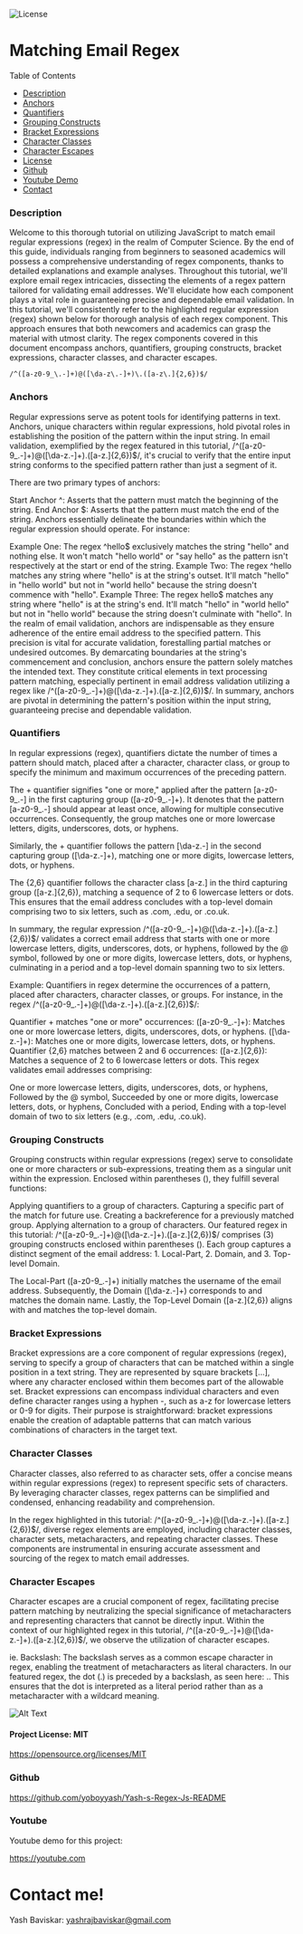 ![License](https://img.shields.io/badge/License-MIT-blue.svg)

# Matching Email Regex

Table of Contents
  
  * [Description](#description)
  * [Anchors](#Anchors)
  * [Quantifiers](#Quantifiers)
  * [Grouping Constructs](#GroupingConstructs)
  * [Bracket Expressions](#BracketExpressions)
  * [Character Classes](#CharacterClasses)
  * [Character Escapes](#CharacterEscapes)
  * [License](#licenseSection)
  * [Github](#gitHub)
  * [Youtube Demo](#youtube)
  * [Contact](#Contact!)

### Description <a name="description"></a>
Welcome to this thorough tutorial on utilizing JavaScript to match email regular expressions (regex) in the realm of Computer Science. By the end of this guide, individuals ranging from beginners to seasoned academics will possess a comprehensive understanding of regex components, thanks to detailed explanations and example analyses. Throughout this tutorial, we'll explore email regex intricacies, dissecting the elements of a regex pattern tailored for validating email addresses. We'll elucidate how each component plays a vital role in guaranteeing precise and dependable email validation.
In this tutorial, we'll consistently refer to the highlighted regular expression (regex) shown below for thorough analysis of each regex component. This approach ensures that both newcomers and academics can grasp the material with utmost clarity. The regex components covered in this document encompass anchors, quantifiers, grouping constructs, bracket expressions, character classes, and character escapes.
```
/^([a-z0-9_\.-]+)@([\da-z\.-]+)\.([a-z\.]{2,6})$/
```

### Anchors <a name="Anchors"></a>
Regular expressions serve as potent tools for identifying patterns in text. Anchors, unique characters within regular expressions, hold pivotal roles in establishing the position of the pattern within the input string. In email validation, exemplified by the regex featured in this tutorial, /^([a-z0-9_.-]+)@([\da-z.-]+).([a-z.]{2,6})$/, it's crucial to verify that the entire input string conforms to the specified pattern rather than just a segment of it.

There are two primary types of anchors:

Start Anchor ^: Asserts that the pattern must match the beginning of the string.
End Anchor $: Asserts that the pattern must match the end of the string.
Anchors essentially delineate the boundaries within which the regular expression should operate. For instance:

Example One: The regex ^hello$ exclusively matches the string "hello" and nothing else. It won't match "hello world" or "say hello" as the pattern isn't respectively at the start or end of the string.
Example Two: The regex ^hello matches any string where "hello" is at the string's outset. It'll match "hello" in "hello world" but not in "world hello" because the string doesn't commence with "hello".
Example Three: The regex hello$ matches any string where "hello" is at the string's end. It'll match "hello" in "world hello" but not in "hello world" because the string doesn't culminate with "hello".
In the realm of email validation, anchors are indispensable as they ensure adherence of the entire email address to the specified pattern. This precision is vital for accurate validation, forestalling partial matches or undesired outcomes. By demarcating boundaries at the string's commencement and conclusion, anchors ensure the pattern solely matches the intended text. They constitute critical elements in text processing pattern matching, especially pertinent in email address validation utilizing a regex like /^([a-z0-9_.-]+)@([\da-z.-]+).([a-z.]{2,6})$/. In summary, anchors are pivotal in determining the pattern's position within the input string, guaranteeing precise and dependable validation.

  
### Quantifiers <a name="Quantifiers"></a> 
In regular expressions (regex), quantifiers dictate the number of times a pattern should match, placed after a character, character class, or group to specify the minimum and maximum occurrences of the preceding pattern.

The + quantifier signifies "one or more," applied after the pattern [a-z0-9_.-] in the first capturing group ([a-z0-9_.-]+). It denotes that the pattern [a-z0-9_.-] should appear at least once, allowing for multiple consecutive occurrences. Consequently, the group matches one or more lowercase letters, digits, underscores, dots, or hyphens.

Similarly, the + quantifier follows the pattern [\da-z.-] in the second capturing group ([\da-z.-]+), matching one or more digits, lowercase letters, dots, or hyphens.

The {2,6} quantifier follows the character class [a-z.] in the third capturing group ([a-z.]{2,6}), matching a sequence of 2 to 6 lowercase letters or dots. This ensures that the email address concludes with a top-level domain comprising two to six letters, such as .com, .edu, or .co.uk.

In summary, the regular expression /^([a-z0-9_.-]+)@([\da-z.-]+).([a-z.]{2,6})$/ validates a correct email address that starts with one or more lowercase letters, digits, underscores, dots, or hyphens, followed by the @ symbol, followed by one or more digits, lowercase letters, dots, or hyphens, culminating in a period and a top-level domain spanning two to six letters.

Example: Quantifiers in regex determine the occurrences of a pattern, placed after characters, character classes, or groups. For instance, in the regex /^([a-z0-9_.-]+)@([\da-z.-]+).([a-z.]{2,6})$/:

Quantifier + matches "one or more" occurrences:
([a-z0-9_.-]+): Matches one or more lowercase letters, digits, underscores, dots, or hyphens.
([\da-z.-]+): Matches one or more digits, lowercase letters, dots, or hyphens.
Quantifier {2,6} matches between 2 and 6 occurrences:
([a-z.]{2,6}): Matches a sequence of 2 to 6 lowercase letters or dots.
This regex validates email addresses comprising:

One or more lowercase letters, digits, underscores, dots, or hyphens,
Followed by the @ symbol,
Succeeded by one or more digits, lowercase letters, dots, or hyphens,
Concluded with a period,
Ending with a top-level domain of two to six letters (e.g., .com, .edu, .co.uk).



### Grouping Constructs <a name="GroupingConstructs"></a>
Grouping constructs within regular expressions (regex) serve to consolidate one or more characters or sub-expressions, treating them as a singular unit within the expression. Enclosed within parentheses (), they fulfill several functions:

Applying quantifiers to a group of characters.
Capturing a specific part of the match for future use.
Creating a backreference for a previously matched group.
Applying alternation to a group of characters.
Our featured regex in this tutorial: /^([a-z0-9_.-]+)@([\da-z.-]+).([a-z.]{2,6})$/ comprises (3) grouping constructs enclosed within parentheses (). Each group captures a distinct segment of the email address: 1. Local-Part, 2. Domain, and 3. Top-level Domain.

The Local-Part ([a-z0-9_.-]+) initially matches the username of the email address. Subsequently, the Domain ([\da-z.-]+) corresponds to and matches the domain name. Lastly, the Top-Level Domain ([a-z.]{2,6}) aligns with and matches the top-level domain.

### Bracket Expressions <a name="BracketExpressions"></a>
Bracket expressions are a core component of regular expressions (regex), serving to specify a group of characters that can be matched within a single position in a text string. They are represented by square brackets [...], where any character enclosed within them becomes part of the allowable set. Bracket expressions can encompass individual characters and even define character ranges using a hyphen -, such as a-z for lowercase letters or 0-9 for digits. Their purpose is straightforward: bracket expressions enable the creation of adaptable patterns that can match various combinations of characters in the target text.

### Character Classes <a name="CharacterClasses"></a>
Character classes, also referred to as character sets, offer a concise means within regular expressions (regex) to represent specific sets of characters. By leveraging character classes, regex patterns can be simplified and condensed, enhancing readability and comprehension.

In the regex highlighted in this tutorial: /^([a-z0-9_.-]+)@([\da-z.-]+).([a-z.]{2,6})$/, diverse regex elements are employed, including character classes, character sets, metacharacters, and repeating character classes. These components are instrumental in ensuring accurate assessment and sourcing of the regex to match email addresses.

### Character Escapes <a name="CharacterEscapes"></a>
Character escapes are a crucial component of regex, facilitating precise pattern matching by neutralizing the special significance of metacharacters and representing characters that cannot be directly input. Within the context of our highlighted regex in this tutorial, /^([a-z0-9_.-]+)@([\da-z.-]+).([a-z.]{2,6})$/, we observe the utilization of character escapes.

ie.
Backslash:
The backslash serves as a common escape character in regex, enabling the treatment of metacharacters as literal characters. In our featured regex, the dot (.) is preceded by a backslash, as seen here: .. This ensures that the dot is interpreted as a literal period rather than as a metacharacter with a wildcard meaning.


![Alt Text](./assets/Screenshot)


  
#### Project License: MIT <a name="licenseSection"></a> 
https://opensource.org/licenses/MIT

### Github <a name="gitHub"></a>

https://github.com/yoboyyash/Yash-s-Regex-Js-README <br>
   
### Youtube <a name="youtube"></a>
Youtube demo for this project: 

https://youtube.com 

# Contact me! <a name="Contact!"></a> 

Yash Baviskar: yashrajbaviskar@gmail.com
